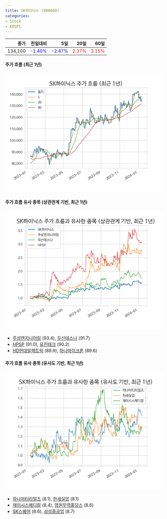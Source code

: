 ```yaml
---
title: SK하이닉스 (000660)
categories:
- Stock
- KOSPI
---
```


|종가|전일대비|5일|20일|60일|
|---:|-------:|--:|---:|---:|
|134,100|<span style="color: blue">-1.40%</span>|<span style="color: blue">-2.47%</span>|<span style="color: red">2.37%</span>|<span style="color: red">3.15%</span>|

<!-- more -->

#### 주가 흐름 (최근 1년)
![000660](/assets/images/stock/000660.png)


#### 주가 흐름 유사 종목 (상관관계 기반, 최근 1년)
![000660](/assets/images/stock/000660_corr.png)
- [주성엔지니어링](/036930/) (93.4), [두산테스나](/131970/) (91.7)
- [HPSP](/403870/) (91.0), [유진테크](/084370/) (90.2)
- [HD현대일렉트릭](/267260/) (89.9), [하나마이크론](/067310/) (89.6)


#### 주가 흐름 유사 종목 (유사도 기반, 최근 1년)
![000660](/assets/images/stock/000660_sim.png)
- [하나머티리얼즈](/166090/) (8.1), [한세실업](/105630/) (8.1)
- [제이시스메디칼](/287410/) (8.4), [영원무역홀딩스](/009970/) (8.6)
- [SK스퀘어](/402340/) (8.6), [삼성중공업](/010140/) (8.7)